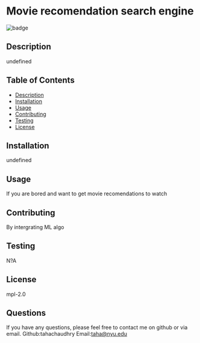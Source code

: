 # Movie recomendation search engine 
![badge](https://img.shields.io/badge/license-mpl-2.0-yellow)
  
## Description
  undefined 
## Table of Contents
- [Description](#description)
- [Installation](#installation)
- [Usage](#usage)
- [Contributing](#contributing)
- [Testing](#testing)
- [License](#license)
  
## Installation
  undefined
  
## Usage
  If you are bored and want to get movie recomendations to watch  
  
## Contributing
  By intergrating ML algo  
  
## Testing
  N?A  
## License
  mpl-2.0
  
  
## Questions
  If you have any questions, please feel free to contact me on github or via email.
  Github:tahachaudhry
  Email:taha@nyu.edu
